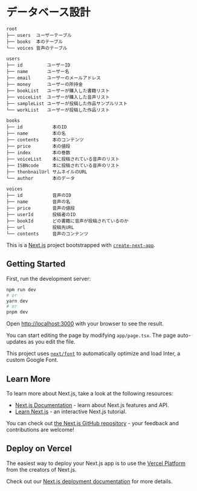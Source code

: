 # データベース設計

```
root
├── users  ユーザーテーブル
├── books  本のテーブル
└── voices 音声のテーブル

users
├── id         ユーザーID
├── name       ユーザー名
├── email      ユーザーのメールアドレス
├── money      ユーザーの所持金
├── bookList   ユーザーが購入した書籍リスト
├── voiceList  ユーザーが購入した音声リスト
├── sampleList ユーザーが投稿した作品サンプルリスト
└── workList   ユーザーが投稿した作品リスト
 
books
├── id           本のID
├── name         本の名
├── contents     本のコンテンツ
├── price        本の値段
├── index        本の巻数        
├── voiceList    本に投稿されている音声のリスト
├── ISBNcode     本に投稿されている音声のリスト
├── thonbnailUrl サムネイルのURL
└── author       本のデータ

voices
├── id           音声のID
├── name         音声の名
├── price        音声の値段
├── userId       投稿者のID
├── bookId       どの書籍に音声が投稿されているのか
├── url          投稿先URL
└── contents     音声のコンテンツ
```

This is a [Next.js](https://nextjs.org/) project bootstrapped with [`create-next-app`](https://github.com/vercel/next.js/tree/canary/packages/create-next-app).

## Getting Started

First, run the development server:

```bash
npm run dev
# or
yarn dev
# or
pnpm dev
```

Open [http://localhost:3000](http://localhost:3000) with your browser to see the result.

You can start editing the page by modifying `app/page.tsx`. The page auto-updates as you edit the file.

This project uses [`next/font`](https://nextjs.org/docs/basic-features/font-optimization) to automatically optimize and load Inter, a custom Google Font.

## Learn More

To learn more about Next.js, take a look at the following resources:

- [Next.js Documentation](https://nextjs.org/docs) - learn about Next.js features and API.
- [Learn Next.js](https://nextjs.org/learn) - an interactive Next.js tutorial.

You can check out [the Next.js GitHub repository](https://github.com/vercel/next.js/) - your feedback and contributions are welcome!

## Deploy on Vercel

The easiest way to deploy your Next.js app is to use the [Vercel Platform](https://vercel.com/new?utm_medium=default-template&filter=next.js&utm_source=create-next-app&utm_campaign=create-next-app-readme) from the creators of Next.js.

Check out our [Next.js deployment documentation](https://nextjs.org/docs/deployment) for more details.
